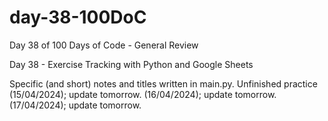 # day-38-100DoC
Day 38 of 100 Days of Code - General Review

Day 38 - Exercise Tracking with Python and Google Sheets

Specific (and short) notes and titles written in main.py. 
  Unfinished practice (15/04/2024); update tomorrow.
                      (16/04/2024); update tomorrow.
                      (17/04/2024); update tomorrow.
